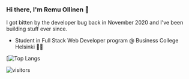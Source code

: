 ### Hi there, I'm Remu Ollinen 👋

I got bitten by the developer bug back in November 2020 and I've been building stuff ever since.

- Student in Full Stack Web Developer program @ Business College Helsinki 👨‍🎓

[![Top Langs](https://github-readme-stats.vercel.app/api/top-langs/?username=remuollinen&layout=compact)

![visitors](https://visitor-badge.glitch.me/badge?page_id=${remuollinen}.${remuollinen})
